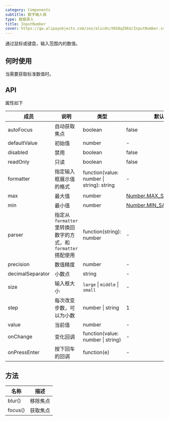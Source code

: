 ```yaml
---
category: Components
subtitle: 数字输入框
type: 数据录入
title: InputNumber
cover: https://gw.alipayobjects.com/zos/alicdn/XOS8qZ0kU/InputNumber.svg
---
```


通过鼠标或键盘，输入范围内的数值。

## 何时使用

当需要获取标准数值时。

## API

属性如下

| 成员 | 说明 | 类型 | 默认值 |
| --- | --- | --- | --- |
| autoFocus | 自动获取焦点 | boolean | false |
| defaultValue | 初始值 | number | - |
| disabled | 禁用 | boolean | false |
| readOnly | 只读 | boolean | false |
| formatter | 指定输入框展示值的格式 | function(value: number \| string): string | - |
| max | 最大值 | number | [Number.MAX_SAFE_INTEGER](https://developer.mozilla.org/zh-CN/docs/Web/JavaScript/Reference/Global_Objects/Number/MAX_SAFE_INTEGER) |
| min | 最小值 | number | [Number.MIN_SAFE_INTEGER](https://developer.mozilla.org/zh-CN/docs/Web/JavaScript/Reference/Global_Objects/Number/MIN_SAFE_INTEGER) |
| parser | 指定从 `formatter` 里转换回数字的方式，和 `formatter` 搭配使用 | function(string): number | - |
| precision | 数值精度 | number | - |
| decimalSeparator | 小数点 | string | - |
| size | 输入框大小 | `large` \| `middle` \| `small` | - |
| step | 每次改变步数，可以为小数 | number \| string | 1 |
| value | 当前值 | number | - |
| onChange | 变化回调 | function(value: number \| string) | - |
| onPressEnter | 按下回车的回调 | function(e) | - |

## 方法

| 名称    | 描述     |
| ------- | -------- |
| blur()  | 移除焦点 |
| focus() | 获取焦点 |
